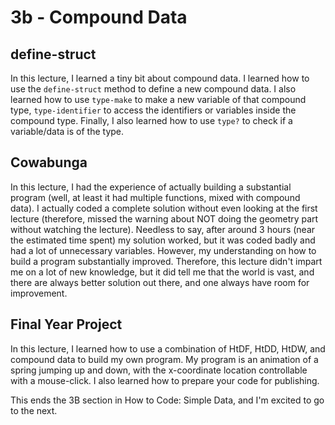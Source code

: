 # 3b - Compound Data

## define-struct

In this lecture, I learned a tiny bit about compound data. I learned how to use the `define-struct` method to define a new compound data. I also learned how to use `type-make` to make a new variable of that compound type, `type-identifier` to access the identifiers or variables inside the compound type. Finally, I also learned how to use `type?` to check if a variable/data is of the type.

## Cowabunga

In this lecture, I had the experience of actually building a substantial program (well, at least it had multiple functions, mixed with compound data). I actually coded a complete solution without even looking at the first lecture (therefore, missed the warning about NOT doing the geometry part without watching the lecture).
Needless to say, after around 3 hours (near the estimated time spent) my solution worked, but it was coded badly and had a lot of unnecessary variables. However, my understanding on how to build a program substantially improved. Therefore, this lecture didn't impart me on a lot of new knowledge, but it did tell me that the world is vast, and there are always better solution out there, and one always have room for improvement.

## Final Year Project

In this lecture, I learned how to use a combination of HtDF, HtDD, HtDW, and compound data to build my own program. My program is an animation of a spring jumping up and down, with the x-coordinate location controllable with a mouse-click. I also learned how to prepare your code for publishing. 

This ends the 3B section in How to Code: Simple Data, and I'm excited to go to the next.